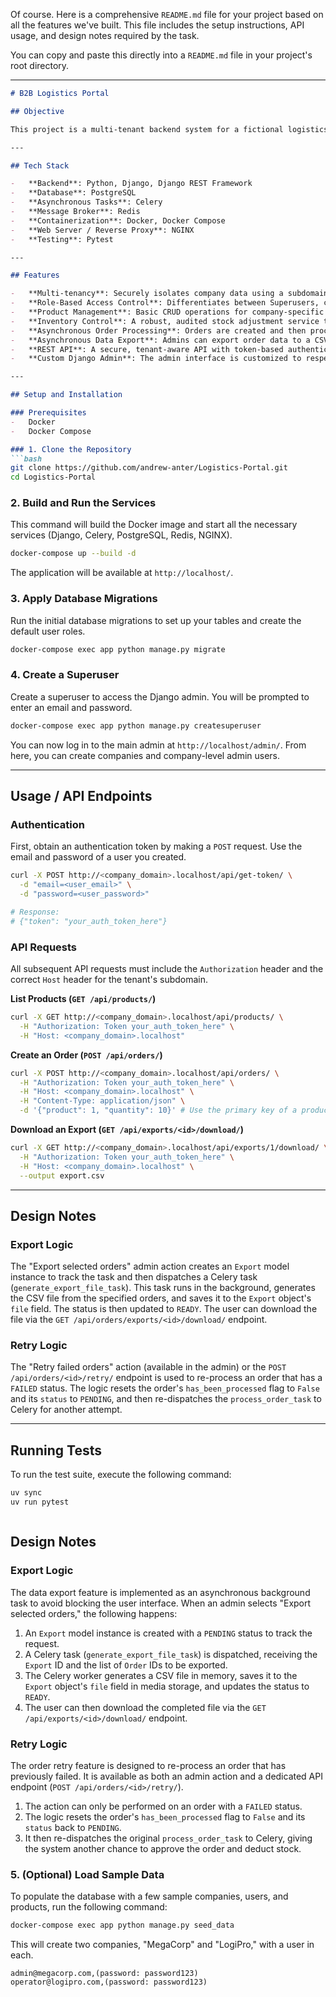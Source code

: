 Of course. Here is a comprehensive `README.md` file for your project based on all the features we've built. This file includes the setup instructions, API usage, and design notes required by the task.

You can copy and paste this directly into a `README.md` file in your project's root directory.

-----

````markdown
# B2B Logistics Portal

## Objective

This project is a multi-tenant backend system for a fictional logistics SaaS platform. It allows different companies to manage their products, process orders, and perform administrative actions in a secure, isolated environment. The system features asynchronous task processing with Celery and a complete REST API for integration.

---

## Tech Stack

-   **Backend**: Python, Django, Django REST Framework
-   **Database**: PostgreSQL
-   **Asynchronous Tasks**: Celery
-   **Message Broker**: Redis
-   **Containerization**: Docker, Docker Compose
-   **Web Server / Reverse Proxy**: NGINX
-   **Testing**: Pytest

---

## Features

-   **Multi-tenancy**: Securely isolates company data using a subdomain-based approach (e.g., `companya.localhost`).
-   **Role-Based Access Control**: Differentiates between Superusers, company Admins, and Operators.
-   **Product Management**: Basic CRUD operations for company-specific products.
-   **Inventory Control**: A robust, audited stock adjustment service to prevent race conditions and maintain an inventory log.
-   **Asynchronous Order Processing**: Orders are created and then processed in the background by Celery workers, which includes stock deduction.
-   **Asynchronous Data Export**: Admins can export order data to a CSV file, which is generated in the background.
-   **REST API**: A secure, tenant-aware API with token-based authentication.
-   **Custom Django Admin**: The admin interface is customized to respect multi-tenancy rules, with dynamic views and actions based on user permissions.

---

## Setup and Installation

### Prerequisites
-   Docker
-   Docker Compose

### 1. Clone the Repository
```bash
git clone https://github.com/andrew-anter/Logistics-Portal.git
cd Logistics-Portal
````

### 2\. Build and Run the Services

This command will build the Docker image and start all the necessary services (Django, Celery, PostgreSQL, Redis, NGINX).

```bash
docker-compose up --build -d
```

The application will be available at `http://localhost/`.

### 3\. Apply Database Migrations

Run the initial database migrations to set up your tables and create the default user roles.

```bash
docker-compose exec app python manage.py migrate
```

### 4\. Create a Superuser

Create a superuser to access the Django admin. You will be prompted to enter an email and password.

```bash
docker-compose exec app python manage.py createsuperuser
```

You can now log in to the main admin at `http://localhost/admin/`. From here, you can create companies and company-level admin users.

-----

## Usage / API Endpoints

### Authentication

First, obtain an authentication token by making a `POST` request. Use the email and password of a user you created.

```bash
curl -X POST http://<company_domain>.localhost/api/get-token/ \
  -d "email=<user_email>" \
  -d "password=<user_password>"

# Response:
# {"token": "your_auth_token_here"}
```

### API Requests

All subsequent API requests must include the `Authorization` header and the correct `Host` header for the tenant's subdomain.

**List Products (`GET /api/products/`)**

```bash
curl -X GET http://<company_domain>.localhost/api/products/ \
  -H "Authorization: Token your_auth_token_here" \
  -H "Host: <company_domain>.localhost"
```

**Create an Order (`POST /api/orders/`)**

```bash
curl -X POST http://<company_domain>.localhost/api/orders/ \
  -H "Authorization: Token your_auth_token_here" \
  -H "Host: <company_domain>.localhost" \
  -H "Content-Type: application/json" \
  -d '{"product": 1, "quantity": 10}' # Use the primary key of a product
```

**Download an Export (`GET /api/exports/<id>/download/`)**

```bash
curl -X GET http://<company_domain>.localhost/api/exports/1/download/ \
  -H "Authorization: Token your_auth_token_here" \
  -H "Host: <company_domain>.localhost" \
  --output export.csv
```

-----

## Design Notes

### Export Logic

The "Export selected orders" admin action creates an `Export` model instance to track the task and then dispatches a Celery task (`generate_export_file_task`). This task runs in the background, generates the CSV file from the specified orders, and saves it to the `Export` object's `file` field. The status is then updated to `READY`. The user can download the file via the `GET /api/orders/exports/<id>/download/` endpoint.

### Retry Logic

The "Retry failed orders" action (available in the admin) or the `POST /api/orders/<id>/retry/` endpoint is used to re-process an order that has a `FAILED` status. The logic resets the order's `has_been_processed` flag to `False` and its `status` to `PENDING`, and then re-dispatches the `process_order_task` to Celery for another attempt.

-----

## Running Tests

To run the test suite, execute the following command:

```bash
uv sync
uv run pytest
```

```
```

## Design Notes

### Export Logic
The data export feature is implemented as an asynchronous background task to avoid blocking the user interface. When an admin selects "Export selected orders," the following happens:
1.  An `Export` model instance is created with a `PENDING` status to track the request.
2.  A Celery task (`generate_export_file_task`) is dispatched, receiving the `Export` ID and the list of `Order` IDs to be exported.
3.  The Celery worker generates a CSV file in memory, saves it to the `Export` object's `file` field in media storage, and updates the status to `READY`.
4.  The user can then download the completed file via the `GET /api/exports/<id>/download/` endpoint.

### Retry Logic
The order retry feature is designed to re-process an order that has previously failed. It is available as both an admin action and a dedicated API endpoint (`POST /api/orders/<id>/retry/`).
1.  The action can only be performed on an order with a `FAILED` status.
2.  The logic resets the order's `has_been_processed` flag to `False` and its `status` back to `PENDING`.
3.  It then re-dispatches the original `process_order_task` to Celery, giving the system another chance to approve the order and deduct stock.


### 5. (Optional) Load Sample Data
To populate the database with a few sample companies, users, and products, run the following command:
```bash
docker-compose exec app python manage.py seed_data
```


This will create two companies, "MegaCorp" and "LogiPro," with a user in each.
```csv
admin@megacorp.com,(password: password123)
operator@logipro.com,(password: password123)
```


